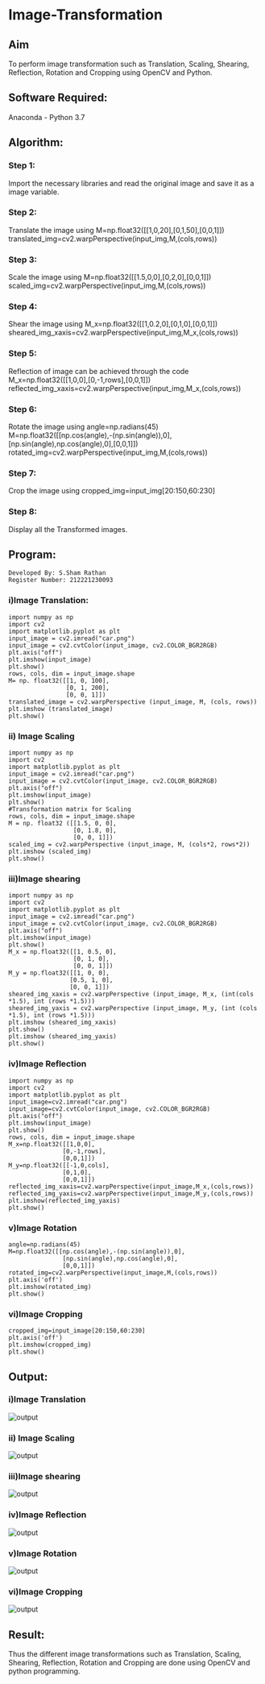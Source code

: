 # Image-Transformation
## Aim
To perform image transformation such as Translation, Scaling, Shearing, Reflection, Rotation and Cropping using OpenCV and Python.

## Software Required:
Anaconda - Python 3.7

## Algorithm:
### Step 1:
Import the necessary libraries and read the original image and save it as a image variable.

### Step 2:
Translate the image using
M=np.float32([[1,0,20],[0,1,50],[0,0,1]])
translated_img=cv2.warpPerspective(input_img,M,(cols,rows))

### Step 3:
Scale the image using
M=np.float32([[1.5,0,0],[0,2,0],[0,0,1]])
scaled_img=cv2.warpPerspective(input_img,M,(cols,rows))

### Step 4:
Shear the image using
M_x=np.float32([[1,0.2,0],[0,1,0],[0,0,1]])
sheared_img_xaxis=cv2.warpPerspective(input_img,M_x,(cols,rows))

### Step 5:
Reflection of image can be achieved through the code
M_x=np.float32([[1,0,0],[0,-1,rows],[0,0,1]])
reflected_img_xaxis=cv2.warpPerspective(input_img,M_x,(cols,rows))

### Step 6:
Rotate the image using
angle=np.radians(45)
M=np.float32([[np.cos(angle),-(np.sin(angle)),0],[np.sin(angle),np.cos(angle),0],[0,0,1]])
rotated_img=cv2.warpPerspective(input_img,M,(cols,rows))

### Step 7:
Crop the image using
cropped_img=input_img[20:150,60:230]

### Step 8:
Display all the Transformed images.

## Program:
```
Developed By: S.Sham Rathan
Register Number: 212221230093
```
### i)Image Translation:
```
import numpy as np
import cv2
import matplotlib.pyplot as plt
input_image = cv2.imread("car.png")
input_image = cv2.cvtColor(input_image, cv2.COLOR_BGR2RGB)
plt.axis("off")
plt.imshow(input_image)
plt.show()
rows, cols, dim = input_image.shape 
M= np. float32([[1, 0, 100],
                [0, 1, 200],
                [0, 0, 1]])
translated_image = cv2.warpPerspective (input_image, M, (cols, rows))
plt.imshow (translated_image)
plt.show()
```
### ii) Image Scaling
```
import numpy as np
import cv2
import matplotlib.pyplot as plt
input_image = cv2.imread("car.png")
input_image = cv2.cvtColor(input_image, cv2.COLOR_BGR2RGB)
plt.axis("off")
plt.imshow(input_image)
plt.show()
#Transformation matrix for Scaling
rows, cols, dim = input_image.shape 
M = np. float32 ([[1.5, 0, 0],
                  [0, 1.8, 0],
                  [0, 0, 1]])
scaled_img = cv2.warpPerspective (input_image, M, (cols*2, rows*2))
plt.imshow (scaled_img)
plt.show()
```
### iii)Image shearing
```
import numpy as np
import cv2
import matplotlib.pyplot as plt
input_image = cv2.imread("car.png")
input_image = cv2.cvtColor(input_image, cv2.COLOR_BGR2RGB)
plt.axis("off")
plt.imshow(input_image)
plt.show()
M_x = np.float32([[1, 0.5, 0],
                  [0, 1, 0],
                  [0, 0, 1]])
M_y = np.float32([[1, 0, 0],
                 [0.5, 1, 0],
                 [0, 0, 1]])
sheared_img_xaxis = cv2.warpPerspective (input_image, M_x, (int(cols *1.5), int (rows *1.5))) 
sheared_img_yaxis = cv2.warpPerspective (input_image, M_y, (int (cols *1.5), int (rows *1.5)))
plt.imshow (sheared_img_xaxis)
plt.show()
plt.imshow (sheared_img_yaxis)
plt.show()
```
### iv)Image Reflection
```
import numpy as np
import cv2
import matplotlib.pyplot as plt
input_image=cv2.imread("car.png") 
input_image=cv2.cvtColor(input_image, cv2.COLOR_BGR2RGB) 
plt.axis("off") 
plt.imshow(input_image)
plt.show()
rows, cols, dim = input_image.shape
M_x=np.float32([[1,0,0],
               [0,-1,rows],
               [0,0,1]])
M_y=np.float32([[-1,0,cols],
               [0,1,0],
               [0,0,1]])
reflected_img_xaxis=cv2.warpPerspective(input_image,M_x,(cols,rows))
reflected_img_yaxis=cv2.warpPerspective(input_image,M_y,(cols,rows))
plt.imshow(reflected_img_yaxis)
plt.show()
```
### v)Image Rotation
```
angle=np.radians(45)
M=np.float32([[np.cos(angle),-(np.sin(angle)),0],
               [np.sin(angle),np.cos(angle),0],
               [0,0,1]])
rotated_img=cv2.warpPerspective(input_image,M,(cols,rows))
plt.axis('off')
plt.imshow(rotated_img)
plt.show()
```
### vi)Image Cropping
```
cropped_img=input_image[20:150,60:230]
plt.axis('off')
plt.imshow(cropped_img)
plt.show()
```
## Output:
### i)Image Translation
![output](./1.png)
### ii) Image Scaling
![output](./2.png)
### iii)Image shearing
![output](./3.png)
### iv)Image Reflection
![output](./4.png)
### v)Image Rotation
![output](./5.png)
### vi)Image Cropping
![output](./6.png)

## Result: 
Thus the different image transformations such as Translation, Scaling, Shearing, Reflection, Rotation and Cropping are done using OpenCV and python programming.
